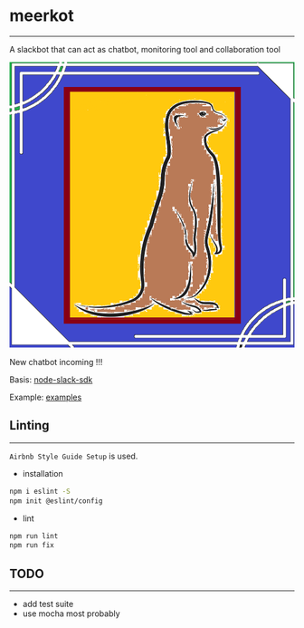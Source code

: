 # meerkot
---
A slackbot that can act as chatbot, monitoring tool and collaboration tool

![meerkot-logo](static/meerkot.png)

New chatbot incoming !!!

Basis: [node-slack-sdk](https://github.com/slackapi/node-slack-sdk)

Example: [examples](https://github.com/slackapi/node-slack-sdk/tree/main/examples)

## Linting
---

`Airbnb Style Guide Setup` is used.

- installation
```bash
npm i eslint -S
npm init @eslint/config
```

- lint
```bash
npm run lint
npm run fix
```

## TODO
---
- add test suite
- use mocha most probably

